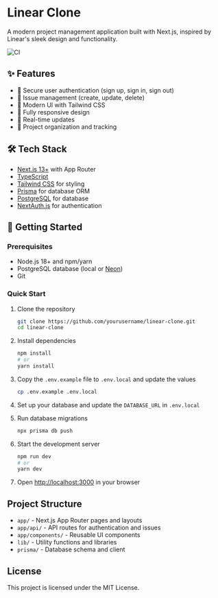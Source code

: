 # Linear Clone

A modern project management application built with Next.js, inspired by Linear's sleek design and functionality.

![CI](https://github.com/momensalama/Next.js-full-stack-app/workflows/CI/badge.svg)
## ✨ Features

- 🔐 Secure user authentication (sign up, sign in, sign out)
- 📝 Issue management (create, update, delete)
- 🎨 Modern UI with Tailwind CSS
- 📱 Fully responsive design
- 🔄 Real-time updates
- 🎯 Project organization and tracking

## 🛠️ Tech Stack

- [Next.js 13+](https://nextjs.org/) with App Router
- [TypeScript](https://www.typescriptlang.org/)
- [Tailwind CSS](https://tailwindcss.com/) for styling
- [Prisma](https://www.prisma.io/) for database ORM
- [PostgreSQL](https://www.postgresql.org/) for database
- [NextAuth.js](https://next-auth.js.org/) for authentication

## 🚀 Getting Started

### Prerequisites

- Node.js 18+ and npm/yarn
- PostgreSQL database (local or [Neon](https://neon.tech/))
- Git

### Quick Start

1. Clone the repository

   ```bash
   git clone https://github.com/yourusername/linear-clone.git
   cd linear-clone
   ```

2. Install dependencies

   ```bash
   npm install
   # or
   yarn install
   ```

3. Copy the `.env.example` file to `.env.local` and update the values

   ```bash
   cp .env.example .env.local
   ```

4. Set up your database and update the `DATABASE_URL` in `.env.local`

5. Run database migrations

   ```bash
   npx prisma db push
   ```

6. Start the development server

   ```bash
   npm run dev
   # or
   yarn dev
   ```

7. Open [http://localhost:3000](http://localhost:3000) in your browser

## Project Structure

- `app/` - Next.js App Router pages and layouts
- `app/api/` - API routes for authentication and issues
- `app/components/` - Reusable UI components
- `lib/` - Utility functions and libraries
- `prisma/` - Database schema and client

## License

This project is licensed under the MIT License.
